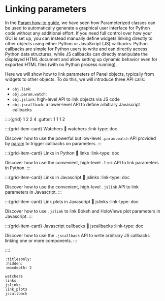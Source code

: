 # Linking parameters

In the [Param how-to guide](../param/index), we have seen how Parameterized classes can be used to automatically generate a graphical user interface for Python code without any additional effort. If you need full control over how your GUI is set up, you can instead manually define widgets linking directly to other objects using either Python or JavaScript (JS) callbacks. Python callbacks are simple for Python users to write and can directly access Python data structures, while JS callbacks can directly manipulate the displayed HTML document and allow setting up dynamic behavior even for exported HTML files (with no Python process running).

Here we will show how to link parameters of Panel objects, typically from widgets to other objects. To do this, we will introduce three API calls:

* ``obj.link``: 
* ``obj.param.watch``: 
* ``obj.jslink``: high-level API to link objects via JS code
* ``obj.jscallback``: a lower-level API to define arbitrary Javascript callbacks

::::{grid} 1 2 2 4
:gutter: 1 1 1 2

:::{grid-item-card} Watchers
:link: watchers
:link-type: doc

Discover how to use the powerful but low-level `.param.watch` API provided by [param](https://param.pyviz.org) to trigger callbacks on parameters.
:::

:::{grid-item-card} Links in Python
:link: links
:link-type: doc

Discover how to use the convenient, high-level `.link` API to link parameters in Python.
:::

:::{grid-item-card} Links in Javascript
:link: jslinks
:link-type: doc

Discover how to use the convenient, high-level `.jslink` API to link parameters in Javascript.
:::

:::{grid-item-card} Link plots in Javascript
:link: jslinks
:link-type: doc

Discover how to use `.jslink` to link Bokeh and HoloViews plot parameters in Javascript.
:::

:::{grid-item-card} Javascript callbacks
:link: jscallbacks
:link-type: doc

Discover how to use the `.jscallback` API to write arbitrary JS callbacks linking one or more components.
:::

::::


```{toctree}
:titlesonly:
:hidden:
:maxdepth: 2

watchers
links
jslinks
link_plots
jscallback
```